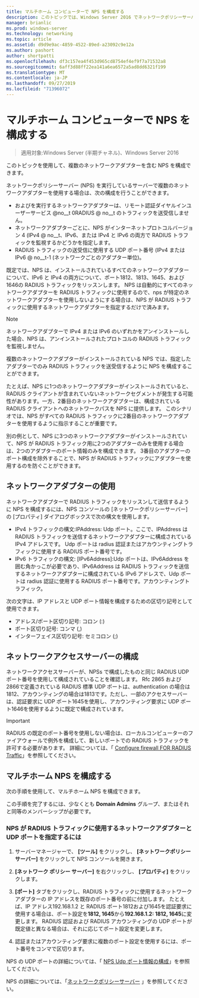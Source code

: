 ```yaml
---
title: マルチホーム コンピューターで NPS を構成する
description: このトピックでは、Windows Server 2016 でネットワークポリシーサーバーを実行している複数のネットワークアダプターを使用してサーバーを構成する手順について説明します。
manager: brianlic
ms.prod: windows-server
ms.technology: networking
ms.topic: article
ms.assetid: d9d9e9ac-4859-4522-89ed-a23092c9e12a
ms.author: pashort
author: shortpatti
ms.openlocfilehash: df3c157ea4f453d965cd8754ef4ef9f7a71532a8
ms.sourcegitcommit: 6aff3d88ff22ea141a6ea6572a5ad8dd6321f199
ms.translationtype: MT
ms.contentlocale: ja-JP
ms.lasthandoff: 09/27/2019
ms.locfileid: "71396072"
---
```

# <a name="configure-nps-on-a-multihomed-computer"></a>マルチホーム コンピューターで NPS を構成する

>適用対象:Windows Server (半期チャネル)、Windows Server 2016

このトピックを使用して、複数のネットワークアダプターを含む NPS を構成できます。

ネットワークポリシーサーバー (NPS) を実行しているサーバーで複数のネットワークアダプターを使用する場合は、次の構成を行うことができます。

- およびを実行するネットワークアダプターは、リモート認証ダイヤルインユーザーサービス @no__t 0RADIUS @ no__t のトラフィックを送受信しません。
- ネットワークアダプターごとに、NPS がインターネットプロトコルバージョン 4 \(IPv4 @ no__t、IPv6、または IPv4 と IPv6 の両方で RADIUS トラフィックを監視するかどうかを指定します。
- RADIUS トラフィックの送受信に使用する UDP ポート番号 \(IPv4 または IPv6 @ no__t-1 (ネットワークごとのアダプター単位)。

既定では、NPS は、インストールされているすべてのネットワークアダプターについて、IPv6 と IPv4 の両方について、ポート1812、1813、1645、および1646の RADIUS トラフィックをリッスンします。 NPS は自動的にすべてのネットワークアダプターを RADIUS トラフィックに使用するので、nps が特定のネットワークアダプターを使用しないようにする場合は、NPS が RADIUS トラフィックに使用するネットワークアダプターを指定するだけで済みます。

>[!NOTE]
>ネットワークアダプターで IPv4 または IPv6 のいずれかをアンインストールした場合、NPS は、アンインストールされたプロトコルの RADIUS トラフィックを監視しません。

複数のネットワークアダプターがインストールされている NPS では、指定したアダプターでのみ RADIUS トラフィックを送受信するように NPS を構成することができます。

たとえば、NPS に1つのネットワークアダプターがインストールされていると、RADIUS クライアントが含まれていないネットワークセグメントが発生する可能性があります。一方、2番目のネットワークアダプターは、構成されている RADIUS クライアントへのネットワークパスを NPS に提供します。 このシナリオでは、NPS がすべての RADIUS トラフィックに2番目のネットワークアダプターを使用するように指示することが重要です。

別の例として、NPS に3つのネットワークアダプターがインストールされていて、NPS が RADIUS トラフィック用に2つのアダプターのみを使用する場合は、2つのアダプターのポート情報のみを構成できます。 3番目のアダプターのポート構成を除外することで、NPS が RADIUS トラフィックにアダプターを使用するのを防ぐことができます。

## <a name="using-a-network-adapter"></a>ネットワークアダプターの使用

ネットワークアダプターで RADIUS トラフィックをリッスンして送信するように NPS を構成するには、NPS コンソールの [ネットワークポリシーサーバー] の [プロパティ] ダイアログボックスで次の構文を使用します。

- IPv4 トラフィックの構文:IPAddress: Udp ポート。ここで、IPAddress は RADIUS トラフィックを送信するネットワークアダプターに構成されている IPv4 アドレスです。 Udp ポートは radius 認証またはアカウンティングトラフィックに使用する RADIUS ポート番号です。
- IPv6 トラフィックの構文: [IPv6Address]:Udp ポートは、IPv6Address を囲む角かっこが必要であり、IPv6Address は RADIUS トラフィックを送信するネットワークアダプターに構成されている IPv6 アドレスで、Udp ポートは radius 認証に使用する RADIUS ポート番号です。アカウンティングトラフィック。

次の文字は、IP アドレスと UDP ポート情報を構成するための区切り記号として使用できます。

- アドレス/ポート区切り記号: コロン (:)
- ポート区切り記号: コンマ (,)
- インターフェイス区切り記号: セミコロン (;)

## <a name="configuring-network-access-servers"></a>ネットワークアクセスサーバーの構成

ネットワークアクセスサーバーが、NPSs で構成したものと同じ RADIUS UDP ポート番号を使用して構成されていることを確認します。 Rfc 2865 および2866で定義されている RADIUS 標準 UDP ポートは、authentication の場合は1812、アカウンティングの場合は1813です。ただし、一部のアクセスサーバーは、認証要求に UDP ポート1645を使用し、アカウンティング要求に UDP ポート1646を使用するように既定で構成されています。

>[!IMPORTANT]
>RADIUS の既定のポート番号を使用しない場合は、ローカルコンピューターのファイアウォールで例外を構成して、新しいポートでの RADIUS トラフィックを許可する必要があります。 詳細については、「 [Configure firewall FOR RADIUS Traffic](nps-firewalls-configure.md)」を参照してください。

## <a name="configure-the-multihomed-nps"></a>マルチホーム NPS を構成する

次の手順を使用して、マルチホーム NPS を構成できます。

この手順を完了するには、少なくとも **Domain Admins** グループ、またはそれと同等のメンバーシップが必要です。

### <a name="to-specify-the-network-adapter-and-udp-ports-that-nps-uses-for-radius-traffic"></a>NPS が RADIUS トラフィックに使用するネットワークアダプターと UDP ポートを指定するには

1. サーバーマネージャーで、 **[ツール]** をクリックし、 **[ネットワークポリシーサーバー]** をクリックして NPS コンソールを開きます。

2. **[ネットワーク ポリシー サーバー]** を右クリックし、 **[プロパティ]** をクリックします。

3. **[ポート]** タブをクリックし、RADIUS トラフィックに使用するネットワークアダプターの IP アドレスを既存のポート番号の前に付加します。 たとえば、IP アドレス192.168.1.2 と RADIUS ポート1812および1645を認証要求に使用する場合は、ポート設定を**1812, 1645**から**192.168.1.2: 1812, 1645**に変更します。 RADIUS 認証および RADIUS アカウンティングの UDP ポートが既定値と異なる場合は、それに応じてポート設定を変更します。

4. 認証またはアカウンティング要求に複数のポート設定を使用するには、ポート番号をコンマで区切ります。

NPS の UDP ポートの詳細については、「 [NPS Udp ポート情報の構成](nps-udp-ports-configure.md)」を参照してください。


NPS の詳細については、「[ネットワークポリシーサーバー](nps-top.md) 」を参照してください。

